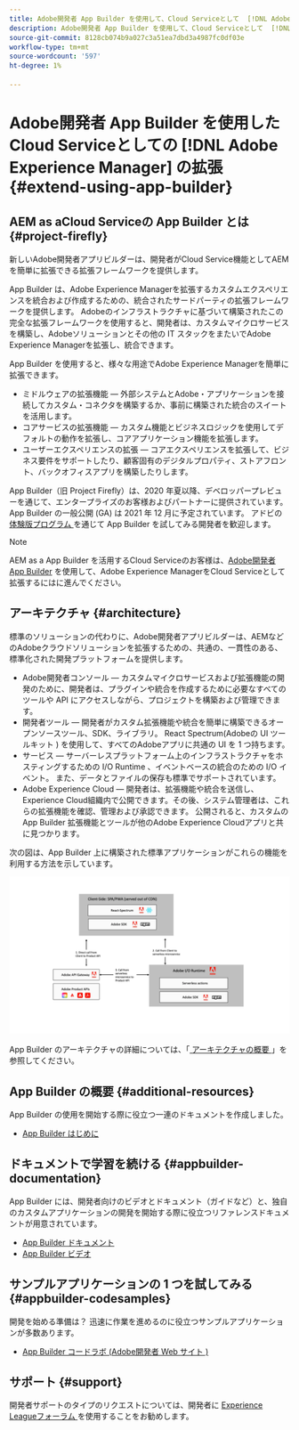 ```yaml
---
title: Adobe開発者 App Builder を使用して、Cloud Serviceとして  [!DNL Adobe Experience Manager]  を拡張しています。
description: Adobe開発者 App Builder を使用して、Cloud Serviceとして  [!DNL Adobe Experience Manager]  を拡張しています。
source-git-commit: 8128cb074b9a027c3a51ea7dbd3a4987fc0df03e
workflow-type: tm+mt
source-wordcount: '597'
ht-degree: 1%

---
```



# Adobe開発者 App Builder を使用したCloud Serviceとしての [!DNL Adobe Experience Manager] の拡張 {#extend-using-app-builder}

## AEM as aCloud Serviceの App Builder とは {#project-firefly}

新しいAdobe開発者アプリビルダーは、開発者がCloud Service機能としてAEMを簡単に拡張できる拡張フレームワークを提供します。

App Builder は、Adobe Experience Managerを拡張するカスタムエクスペリエンスを統合および作成するための、統合されたサードパーティの拡張フレームワークを提供します。 Adobeのインフラストラクチャに基づいて構築されたこの完全な拡張フレームワークを使用すると、開発者は、カスタムマイクロサービスを構築し、Adobeソリューションとその他の IT スタックをまたいでAdobe Experience Managerを拡張し、統合できます。

App Builder を使用すると、様々な用途でAdobe Experience Managerを簡単に拡張できます。

* ミドルウェアの拡張機能 — 外部システムとAdobe・アプリケーションを接続してカスタム・コネクタを構築するか、事前に構築された統合のスイートを活用します。
* コアサービスの拡張機能 — カスタム機能とビジネスロジックを使用してデフォルトの動作を拡張し、コアアプリケーション機能を拡張します。
* ユーザーエクスペリエンスの拡張 — コアエクスペリエンスを拡張して、ビジネス要件をサポートしたり、顧客固有のデジタルプロパティ、ストアフロント、バックオフィスアプリを構築したりします。

App Builder（旧 Project Firefly）は、2020 年夏以降、デベロッパープレビューを通じて、エンタープライズのお客様およびパートナーに提供されています。 App Builder の一般公開 (GA) は 2021 年 12 月に予定されています。 アドビの [ 体験版プログラム ](http://adobe.ly/appbuilder-trial) を通じて App Builder を試してみる開発者を歓迎します。

>[!NOTE]
>
> AEM as a App Builder を活用するCloud Serviceのお客様は、[Adobe開発者 App Builder](https://experienceleague.adobe.com/docs/experience-manager-cloud-service/implementing/configuring-and-extending/app-builder.html) を使用して、Adobe Experience ManagerをCloud Serviceとして拡張するにはに進んでください。

## アーキテクチャ {#architecture}

標準のソリューションの代わりに、Adobe開発者アプリビルダーは、AEMなどのAdobeクラウドソリューションを拡張するための、共通の、一貫性のある、標準化された開発プラットフォームを提供します。

* Adobe開発者コンソール — カスタムマイクロサービスおよび拡張機能の開発のために、開発者は、プラグインや統合を作成するために必要なすべてのツールや API にアクセスしながら、プロジェクトを構築および管理できます。
* 開発者ツール — 開発者がカスタム拡張機能や統合を簡単に構築できるオープンソースツール、SDK、ライブラリ。 React Spectrum(Adobeの UI ツールキット ) を使用して、すべてのAdobeアプリに共通の UI を 1 つ持ちます。
* サービス — サーバーレスプラットフォーム上のインフラストラクチャをホスティングするための I/O Runtime 、イベントベースの統合のための I/O イベント。 また、データとファイルの保存も標準でサポートされています。
* Adobe Experience Cloud — 開発者は、拡張機能や統合を送信し、Experience Cloud組織内で公開できます。その後、システム管理者は、これらの拡張機能を確認、管理および承認できます。 公開されると、カスタムの App Builder 拡張機能とツールが他のAdobe Experience Cloudアプリと共に見つかります。

次の図は、App Builder 上に構築された標準アプリケーションがこれらの機能を利用する方法を示しています。

![アーキテクチャ](assets/firefly-architecture.jpg)

App Builder のアーキテクチャの詳細については、「[ アーキテクチャの概要 ](https://www.adobe.io/project-firefly/docs/guides/)」を参照してください。

## App Builder の概要 {#additional-resources}

App Builder の使用を開始する際に役立つ一連のドキュメントを作成しました。

* [App Builder はじめに](https://www.adobe.io/project-firefly/docs/getting_started/)

## ドキュメントで学習を続ける {#appbuilder-documentation}

App Builder には、開発者向けのビデオとドキュメント（ガイドなど）と、独自のカスタムアプリケーションの開発を開始する際に役立つリファレンスドキュメントが用意されています。

* [App Builder ドキュメント](https://www.adobe.io/project-firefly/docs/overview/)
* [App Builder ビデオ](https://www.youtube.com/playlist?list=PLcVEYUqU7VRfDij-Jbjyw8S8EzW073F_o)

## サンプルアプリケーションの 1 つを試してみる {#appbuilder-codesamples}

開発を始める準備は？ 迅速に作業を進めるのに役立つサンプルアプリケーションが多数あります。

* [App Builder コードラボ (Adobe開発者 Web サイト )](https://www.adobe.io/project-firefly/docs/resources/)

## サポート {#support}

開発者サポートのタイプのリクエストについては、開発者に [Experience Leagueフォーラム ](https://experienceleaguecommunities.adobe.com/t5/project-firefly/ct-p/project-firefly) を使用することをお勧めします。
